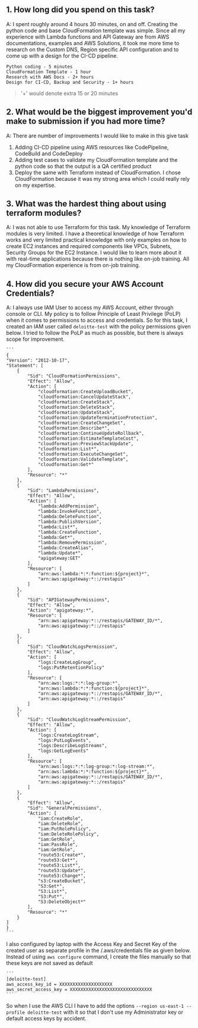 ## 1. How long did you spend on this task?
A: I spent roughly around 4 hours 30 minutes, on and off. Creating the python code and base CloudFormation template was simple. Since all my experience with Lambda functions and API Gateway are from AWS documentations, examples and AWS Solutions, it took me more time to research on the Custom DNS, Region specific API configuration and to come up with a design for the CI-CD pipeline.

    Python coding - 5 minutes
    CloudFormation Template - 1 hour
    Research with AWS Docs - 2+ hours
    Design for CI-CD, Backup and Security - 1+ hours

> '+' would denote extra 15 or 20 minutes

## 2. What would be the biggest improvement you'd make to submission if you had more time?
A: There are number of improvements I would like to make in this give task
   1. Adding CI-CD pipeline using AWS resources like CodePipeline, CodeBuild and CodeDeploy
   2. Adding test cases to validate my CloudFormation template and the python code so that the output is a QA certified product
   3. Deploy the same with Terraform instead of CloudFormation. I chose CloudFormation because it was my strong area which I could really rely on my expertise.

## 3. What was the hardest thing about using terraform modules?
A: I was not able to use Terraform for this task. My knowledge of Terraform modules is very limited. I have a theoretical knowledge of how Terraform works and very limited practical knowledge with only examples on how to create EC2 instances and required components like VPCs, Subnets, Security Groups for the EC2 Instance. I would like to learn more about it with real-time applications because there is nothing like on-job training. All my CloudFormation experience is from on-job training.

## 4. How did you secure your AWS Account Credentials?
A: I always use IAM User to access my AWS Account, either through console or CLI. My policy is to follow Principle of Least Privilege (PoLP) when it comes to permissions to access and credentials. So for this task, I created an IAM user called `deloitte-test` with the policy permissions given below. I tried to follow the PoLP as much as possible, but there is always scope for improvement.

    ```
    {
    "Version": "2012-10-17",
    "Statement": [
        {
            "Sid": "CloudFormationPermissions",
            "Effect": "Allow",
            "Action": [
                "cloudformation:CreateUploadBucket",
                "cloudformation:CancelUpdateStack",
                "cloudformation:CreateStack",
                "cloudformation:DeleteStack",
                "cloudformation:UpdateStack",
                "cloudformation:UpdateTerminationProtection",
                "cloudformation:CreateChangeSet",
                "cloudformation:Describe*",
                "cloudformation:ContinueUpdateRollback",
                "cloudformation:EstimateTemplateCost",
                "cloudformation:PreviewStackUpdate",
                "cloudformation:List*",
                "cloudformation:ExecuteChangeSet",
                "cloudformation:ValidateTemplate",
                "cloudformation:Get*"
            ],
            "Resource": "*"
        },
        {
            "Sid": "LambdaPermissions",
            "Effect": "Allow",
            "Action": [
                "lambda:AddPermission",
                "lambda:InvokeFunction",
                "lambda:DeleteFunction",
                "lambda:PublishVersion",
                "lambda:List*",
                "lambda:CreateFunction",
                "lambda:Get*",
                "lambda:RemovePermission",
                "lambda:CreateAlias",
                "lambda:Update*",
                "apigateway:GET"
            ],
            "Resource": [
                "arn:aws:lambda:*:*:function:${project}*",
                "arn:aws:apigateway:*::/restapis"
            ]
        },
        {
            "Sid": "APIGatewayPermissions",
            "Effect": "Allow",
            "Action": "apigateway:*",
            "Resource": [
                "arn:aws:apigateway:*::/restapis/GATEWAY_ID/*",
                "arn:aws:apigateway:*::/restapis"
            ]
        },
        {
            "Sid": "CloudWatchLogsPermission",
            "Effect": "Allow",
            "Action": [
                "logs:CreateLogGroup",
                "logs:PutRetentionPolicy"
            ],
            "Resource": [
                "arn:aws:logs:*:*:log-group:*",
                "arn:aws:lambda:*:*:function:${project}*",
                "arn:aws:apigateway:*::/restapis/GATEWAY_ID/*",
                "arn:aws:apigateway:*::/restapis"
            ]
        },
        {
            "Sid": "CloudWatchLogStreamPermission",
            "Effect": "Allow",
            "Action": [
                "logs:CreateLogStream",
                "logs:PutLogEvents",
                "logs:DescribeLogStreams",
                "logs:GetLogEvents"
            ],
            "Resource": [
                "arn:aws:logs:*:*:log-group:*:log-stream:*",
                "arn:aws:lambda:*:*:function:${project}*",
                "arn:aws:apigateway:*::/restapis/GATEWAY_ID/*",
                "arn:aws:apigateway:*::/restapis"
            ]
        },
        {
            "Effect": "Allow",
            "Sid": "GeneralPermissions",
            "Action": [
                "iam:CreateRole",
                "iam:DeleteRole",
                "iam:PutRolePolicy",
                "iam:DeleteRolePolicy",
                "iam:GetRole",
                "iam:PassRole",
                "iam:GetRole",
                "route53:Create*",
                "route53:Get*",
                "route53:List*",
                "route53:Update*",
                "route53:Change*",
                "s3:CreateBucket",
                "S3:Get*",
                "S3:List*",
                "S3:Put*",
                "S3:DeleteObject*"
            ],
            "Resource": "*"
        }
    ]
    }
    ```

I also configured by laptop with the Access Key and Secret Key of the created user as separate profile in the <user-home>/.aws/credentials file as given below. Instead of using `aws configure` command, I create the files manually so that these keys are not saved as default

    ```
    [deloitte-test]
    aws_access_key_id = XXXXXXXXXXXXXXXXXXXX
    aws_secret_access_key = XXXXXXXXXXXXXXXXXXXXXXXXXXXXXXX
    ```

So when I use the AWS CLI I have to add the options `--region us-east-1 --profile deloitte-test` with it so that I don't use my Administrator key or default access keys by accident.
